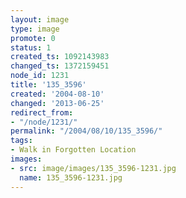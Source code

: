 ```yaml
---
layout: image
type: image
promote: 0
status: 1
created_ts: 1092143983
changed_ts: 1372159451
node_id: 1231
title: '135_3596'
created: '2004-08-10'
changed: '2013-06-25'
redirect_from:
- "/node/1231/"
permalink: "/2004/08/10/135_3596/"
tags:
- Walk in Forgotten Location
images:
- src: image/images/135_3596-1231.jpg
  name: 135_3596-1231.jpg
---
```



